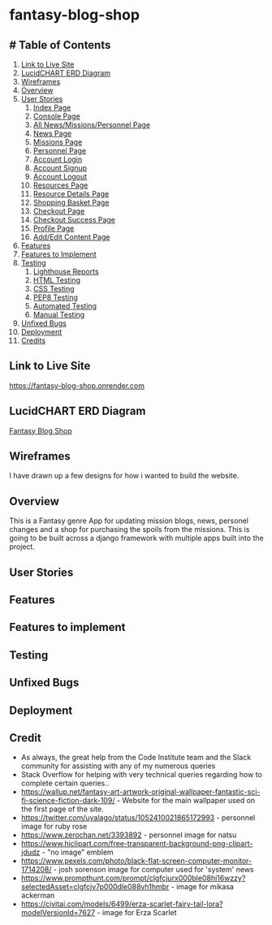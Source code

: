 # fantasy-blog-shop

## # Table of Contents

1. [Link to Live Site](#link-to-live-site)
2. [LucidCHART ERD Diagram](#ludic-chart-erd-diagram)
3. [Wireframes](#link-to-live-site)
4. [Overview](#link-to-live-site)
5. [User Stories](#user-stories)
    1. [Index Page](#index-page)
    2. [Console Page](#console-page)
    3. [All News/Missions/Personnel Page](#all-news-mission-personnel-page)
    4. [News Page](#news-page)
    5. [Missions Page](#missions-page)
    6. [Personnel Page](#personnel-page)
    7. [Account Login](#account-login)
    8. [Account Signup](#account-signup)
    9. [Account Logout](#account-logout)
    10. [Resources Page](#resources-page)
    11. [Resource Details Page](#resources-details-page)
    12. [Shopping Basket Page](#shopping-basket-page)
    12. [Checkout Page](#checkout-page)
    12. [Checkout Success Page](#checkout-success-page)
    12. [Profile Page](#profile-page)
    12. [Add/Edit Content Page](#add-edit-content-page)
6. [Features](#features)
7. [Features to Implement](#features-to-implement)
8. [Testing](#testing)
    1. [Lighthouse Reports](#lighthouse-reports)
    1. [HTML Testing](#html-testing)
    1. [CSS Testing](#css-testing)
    1. [PEP8 Testing](#pep8-testing)
    1. [Automated Testing](#automated-testing)
    1. [Manual Testing](#manual-testing)
9. [Unfixed Bugs](#unfixed-bugs)
10. [Deployment](#deployment)
11. [Credits](#credits)


## Link to Live Site

https://fantasy-blog-shop.onrender.com

## LucidCHART ERD Diagram

[Fantasy Blog Shop](media/README/fbs-erd.png)

## Wireframes

I have drawn up a few designs for how i wanted to build the website.

## Overview

This is a Fantasy genre App for updating mission blogs, news, personel changes and a shop for purchasing the spoils from the missions. This is going to be built across a django framework with multiple apps built into the project.

## User Stories



## Features



## Features to implement



## Testing



## Unfixed Bugs



## Deployment



## Credit

- As always, the great help from the Code Institute team and the Slack community for assisting with any of my numerous queries
- Stack Overflow for helping with very technical queries regarding how to complete certain queries..
- https://wallup.net/fantasy-art-artwork-original-wallpaper-fantastic-sci-fi-science-fiction-dark-109/ - Website for the main wallpaper used on the first page of the site.
- https://twitter.com/uyalago/status/1052410021865172993 - personnel image for ruby rose
- https://www.zerochan.net/3393892 - personnel image for natsu
- https://www.hiclipart.com/free-transparent-background-png-clipart-jdudz - "no image" emblem
- https://www.pexels.com/photo/black-flat-screen-computer-monitor-1714208/ - josh sorenson image for computer used for 'system' news
- https://www.prompthunt.com/prompt/clgfcjurx000ble08hi16wzzy?selectedAsset=clgfcjv7p000dle088vh1hmbr - image for mikasa ackerman
- https://civitai.com/models/6499/erza-scarlet-fairy-tail-lora?modelVersionId=7627 - image for Erza Scarlet
